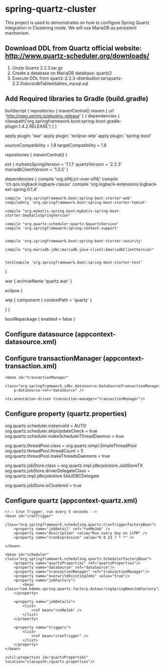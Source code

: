 # spring-quartz-cluster

This project is used to demonstrates on how to configure Spring Quartz integration in Clustering mode. 
We will use MariaDB as persistent machenism.

## Download DDL from Quartz official website: http://www.quartz-scheduler.org/downloads/
1. Unzip Quartz 2.2.3.tar.gz
2. Create a database on MariaDB database: quartz2
2. Execute DDL from quartz-2.2.3-distribution.tar\quartz-2.2.3\docs\dbTables\tables_mysql.sql

## Add Required libraries to Gradle (build.gradle)

buildscript {
	repositories {
        mavenCentral()
        maven { url 'http://repo.spring.io/plugins-release' }
    }
    dependencies {
        classpath('org.springframework.boot:spring-boot-gradle-plugin:1.4.2.RELEASE')
    }
}

apply plugin: 'war'
apply plugin: 'eclipse-wtp'
apply plugin: 'spring-boot'

sourceCompatibility = 1.8
targetCompatibility = 1.8

repositories {
    mavenCentral()
}

ext {
	mybatisSpringVersion = '1.1.1'
	quartzVersion = '2.2.3'
	mariadbClientVersion = '1.5.5'
}


dependencies {
	compile 'org.slf4j:jcl-over-slf4j'
	compile 'ch.qos.logback:logback-classic'
	compile 'org.logback-extensions:logback-ext-spring:0.1.4'
	
	compile 'org.springframework.boot:spring-boot-starter-web'
	compileOnly 'org.springframework.boot:spring-boot-starter-tomcat'
	
	compile "org.mybatis.spring.boot:mybatis-spring-boot-starter:$mybatisSpringVersion"

	compile "org.quartz-scheduler:quartz:$quartzVersion"
	compile 'org.springframework:spring-context-support'

	
	compile 'org.springframework.boot:spring-boot-starter-security'
	
	compile "org.mariadb.jdbc:mariadb-java-client:$mariadbClientVersion"
	
	
	testCompile 'org.springframework.boot:spring-boot-starter-test'
}


war {
	archiveName 'quartz.war'
}


eclipse {

  wtp {
    component {
      contextPath = 'quartz'
    }
    
  }
}

bootRepackage {
    enabled = false
}


## Configure datasource (appcontext-datasource.xml)
<bean id="dataSource" class="org.springframework.jdbc.datasource.DriverManagerDataSource">
		<property name="driverClassName" value="org.mariadb.jdbc.Driver" />
		<property name="url" value="jdbc:mariadb://127.0.0.1:3306/quartz2" />
		<property name="username" value="root" />
		<property name="password" value="123" />
	</bean>


## Configure transactionManager (appcontext-transaction.xml)
  	<bean id="transactionManager"
		class="org.springframework.jdbc.datasource.DataSourceTransactionManager"
		p:dataSource-ref="dataSource" />
		
	<tx:annotation-driven transaction-manager="transactionManager"/>

## Configure property (quartz.properties)
org.quartz.scheduler.instanceId = AUTO
org.quartz.scheduler.skipUpdateCheck = true
org.quartz.scheduler.makeSchedulerThreadDaemon = true

org.quartz.threadPool.class = org.quartz.simpl.SimpleThreadPool
org.quartz.threadPool.threadCount = 5
org.quartz.threadPool.makeThreadsDaemons = true

org.quartz.jobStore.class = org.quartz.impl.jdbcjobstore.JobStoreTX
org.quartz.jobStore.driverDelegateClass = org.quartz.impl.jdbcjobstore.StdJDBCDelegate

org.quartz.jobStore.isClustered = true

## Configure quartz (appcontext-quartz.xml)
  <bean name="runMeJob" class="org.springframework.scheduling.quartz.JobDetailFactoryBean">
	    <property name="jobClass" value="com.kdemo.spring.quartz.job.Job1" />
	    <property name="group" value="MY_JOBS_GROUP" />
	    <property name="description" value="Just run for test"/>
	    <property name="durability" value="true" />
	</bean>
	

	<!-- Cron Trigger, run every 5 seconds -->
	<bean id="cronTrigger"
                class="org.springframework.scheduling.quartz.CronTriggerFactoryBean">
		<property name="jobDetail" ref="runMeJob" />
		<property name="description" value="Run every day on 11PM" />
		<property name="cronExpression" value="0 0 23 ? * *" />

	</bean>

	<bean id="scheduler" class="org.springframework.scheduling.quartz.SchedulerFactoryBean">
		<property name="quartzProperties" ref="quartzProperties"/>
		<property name="dataSource" ref="dataSource"/>
		<property name="transactionManager" ref="transactionManager"/>
		<property name="overwriteExistingJobs" value="true"/>
		<property name="jobFactory">
			<bean class="com.kdemo.spring.quartz.factory.AutowiringSpringBeanJobFactory"/>
		</property>
		
		<property name="jobDetails">
			<list>
				<ref bean="runMeJob" />
			</list>
		</property>

		<property name="triggers">
			<list>
				<ref bean="cronTrigger" />
			</list>
		</property>
	</bean>
	
	<util:properties id="quartzProperties" location="classpath:/quartz.properties"/>


